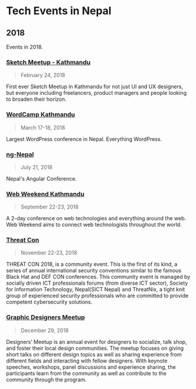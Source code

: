# Tech Events in Nepal

## 2018

Events in 2018.

### [Sketch Meetup - Kathmandu](https://www.meetup.com/Sketch-Design-Kathmandu/events/245352848/)

> February 24, 2018

First ever Sketch Meetup in Kathmandu for not just UI and UX designers, but everyone including freelancers, product managers and people looking to broaden their horizon.

### [WordCamp Kathmandu](https://2018.kathmandu.wordcamp.org/)

> March 17-18, 2018

Largest WordPress conference in Nepal. Everything WordPress.

### [ng-Nepal](https://www.ngnepal.com/ngnepal-v-one)

> July 21, 2018

Nepal's Angular Conference.

### [Web Weekend Kathmandu](https://2018.wwktm.co)

> September 22-23, 2018

A 2-day conference on web technologies and everything around the web. Web Weekend aims to connect web technologists throughout the world.

### [Threat Con](https://2018.threatcon.io/)

> November 22-23, 2018

THREAT CON 2018, is a community event. This is the first of its kind, a series of annual international security conventions similar to the famous Black Hat and DEF CON conferences. This community event is managed by socially driven ICT professionals forums (from diverse ICT sector), Society for Information Technology, Nepal(SICT Nepal) and ThreatNix, a tight knit group of experienced security professionals who are committed to provide competent cybersecurity solutions.

### [Graphic Designers Meetup](https://gd977.com/)

> December 29, 2018

Designers’ Meetup is an annual event for designers to socialize, talk shop, and foster their local design communities. The meetup focuses on giving short talks on different design topics as well as sharing experience from different fields and interacting with fellow designers. With keynote speeches, workshops, panel discussions and experience sharing, the participants learn from the community as well as contribute to the community through the program.
